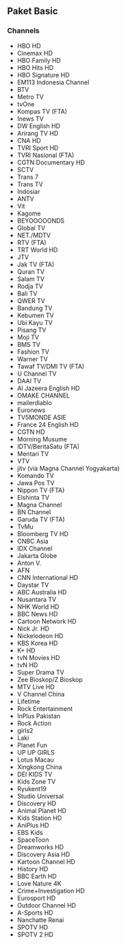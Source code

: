## Paket Basic
### Channels
* HBO HD
* Cinemax HD
* HBO Family HD
* HBO Hits HD
* HBO Signature HD
* EM113 Indonesia Channel
* BTV
* Metro TV
* tvOne
* Kompas TV (FTA)
* Inews TV
* DW English HD
* Arirang TV HD
* CNA HD
* TVRI Sport HD
* TVRI Nasional (FTA)
* CGTN Documentary HD
* SCTV
* Trans 7
* Trans TV
* Indosiar
* ANTV
* Vit
* Kagome
* BEYOOOOONDS
* Global TV
* NET./MDTV
* RTV (FTA)
* TRT World HD
* JTV
* Jak TV (FTA)
* Quran TV
* Salam TV
* Rodja TV
* Bali TV
* QWER TV
* Bandung TV
* Kebumen TV
* Ubi Kayu TV
* Pisang TV
* Moji TV
* BMS TV
* Fashion TV
* Warner TV
* Tawaf TV/DMI TV (FTA)
* U Channel TV
* DAAI TV
* Al Jazeera English HD
* OMAKE CHANNEL
* mailerdiablo
* Euronews
* TV5MONDE ASIE
* France 24 English HD
* CGTN HD
* Morning Musume
* IDTV/BeritaSatu (FTA)
* Mentari TV
* VTV
* jitv (via Magna Channel Yogyakarta)
* Komando TV
* Jawa Pos TV
* Nippon TV (FTA)
* Elshinta TV
* Magna Channel
* BN Channel
* Garuda TV (FTA)
* TvMu
* Bloomberg TV HD
* CNBC Asia
* IDX Channel
* Jakarta Globe
* Anton V.
* AFN
* CNN International HD
* Daystar TV
* ABC Australia HD
* Nusantara TV
* NHK World HD
* BBC News HD
* Cartoon Network HD
* Nick Jr. HD
* Nickelodeon HD
* KBS Korea HD
* K+ HD
* tvN Movies HD
* tvN HD
* Super Drama TV
* Zee Bioskop/Z Bioskop
* MTV Live HD
* V Channel China
* Lifetime
* Rock Entertainment
* InPlus Pakistan
* Rock Action
* girls2
* Laki
* Planet Fun
* UP UP GIRLS
* Lotus Macau
* Xingkong China
* DEI KIDS TV
* Kids Zone TV
* Ryukent19
* Studio Universal
* Discovery HD
* Animal Planet HD
* Kids Station HD
* AniPlus HD
* EBS Kids
* SpaceToon
* Dreamworks HD
* Discovery Asia HD
* Kartoon Channel HD
* History HD
* BBC Earth HD
* Love Nature 4K
* Crime+Investigation HD
* Eurosport HD
* Outdoor Channel HD
* A-Sports HD
* Nanchatte Renai
* SPOTV HD
* SPOTV 2 HD
